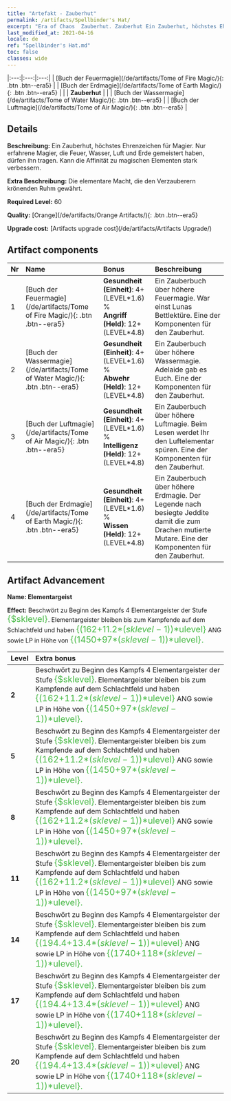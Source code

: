 ```yaml
---
title: "Artefakt - Zauberhut"
permalink: /artifacts/Spellbinder's Hat/
excerpt: "Era of Chaos  Zauberhut. Zauberhut Ein Zauberhut, höchstes Ehrenzeichen für Magier. Nur erfahrene Magier, die Feuer, Wasser, Luft und Erde gemeistert haben, dürfen ihn tragen. Kann die Affinität zu magischen Elementen stark verbessern."
last_modified_at: 2021-04-16
locale: de
ref: "Spellbinder's Hat.md"
toc: false
classes: wide
---
```


  |:---:|:---:|:---:| 
  | [Buch der Feuermagie](/de/artifacts/Tome of Fire Magic/){: .btn .btn--era5} |   | [Buch der Erdmagie](/de/artifacts/Tome of Earth Magic/){: .btn .btn--era5} | 
  |   | **Zauberhut** |  | 
  | [Buch der Wassermagie](/de/artifacts/Tome of Water Magic/){: .btn .btn--era5} |   | [Buch der Luftmagie](/de/artifacts/Tome of Air Magic/){: .btn .btn--era5} | 


## Details

 **Beschreibung:** Ein Zauberhut, höchstes Ehrenzeichen für Magier. Nur erfahrene Magier, die Feuer, Wasser, Luft und Erde gemeistert haben, dürfen ihn tragen. Kann die Affinität zu magischen Elementen stark verbessern.

 **Extra Beschreibung:** Die elementare Macht, die den Verzauberern krönenden Ruhm gewährt.

 **Required Level:** 60

 **Quality:** [Orange](/de/artifacts/Orange Artifacts/){: .btn .btn--era5}

 **Upgrade cost:** [Artifacts upgrade cost](/de/artifacts/Artifacts Upgrade/)



## Artifact components

  | Nr |    Name    |   Bonus | Beschreibung | 
  |:---|:-----------|:--------|:------------| 
  | 1 | [Buch der Feuermagie](/de/artifacts/Tome of Fire Magic/){: .btn .btn--era5} | **Gesundheit (Einheit)**: 4+(LEVEL\*1.6) %<br/>**Angriff (Held)**: 12+(LEVEL\*4.8) | Ein Zauberbuch über höhere Feuermagie. War einst Lunas Bettlektüre. Eine der Komponenten für den Zauberhut. | 
  | 2 | [Buch der Wassermagie](/de/artifacts/Tome of Water Magic/){: .btn .btn--era5} | **Gesundheit (Einheit)**: 4+(LEVEL\*1.6) %<br/>**Abwehr (Held)**: 12+(LEVEL\*4.8) | Ein Zauberbuch über höhere Wassermagie. Adelaide gab es Euch. Eine der Komponenten für den Zauberhut. | 
  | 3 | [Buch der Luftmagie](/de/artifacts/Tome of Air Magic/){: .btn .btn--era5} | **Gesundheit (Einheit)**: 4+(LEVEL\*1.6) %<br/>**Intelligenz (Held)**: 12+(LEVEL\*4.8) | Ein Zauberbuch über höhere Luftmagie. Beim Lesen werdet Ihr den Luftelementar spüren. Eine der Komponenten für den Zauberhut. | 
  | 4 | [Buch der Erdmagie](/de/artifacts/Tome of Earth Magic/){: .btn .btn--era5} | **Gesundheit (Einheit)**: 4+(LEVEL\*1.6) %<br/>**Wissen (Held)**: 12+(LEVEL\*4.8) | Ein Zauberbuch über höhere Erdmagie. Der Legende nach besiegte Jeddite damit die zum Drachen mutierte Mutare. Eine der Komponenten für den Zauberhut. | 


## Artifact Advancement

 **Name: Elementargeist**

 **Effect:** Beschwört zu Beginn des Kampfs 4 Elementargeister der Stufe <span style="color: #48b946;font-size:20px">{$sklevel}</span>. Elementargeister bleiben bis zum Kampfende auf dem Schlachtfeld und haben <span style="color: #48b946;font-size:20px">{(162+11.2*($sklevel-1))*$ulevel}</span> ANG sowie LP in Höhe von <span style="color: #48b946;font-size:20px">{(1450+97*($sklevel-1))*$ulevel}.</span>

  |  Level  |    Extra bonus  | 
  |:--------|:----------------| 
  | **2** | Beschwört zu Beginn des Kampfs 4 Elementargeister der Stufe <span style="color: #48b946;font-size:20px">{$sklevel}</span>. Elementargeister bleiben bis zum Kampfende auf dem Schlachtfeld und haben <span style="color: #48b946;font-size:20px">{(162+11.2*($sklevel-1))*$ulevel}</span> ANG sowie LP in Höhe von <span style="color: #48b946;font-size:20px">{(1450+97*($sklevel-1))*$ulevel}.</span> | 
  | **5** | Beschwört zu Beginn des Kampfs 4 Elementargeister der Stufe <span style="color: #48b946;font-size:20px">{$sklevel}</span>. Elementargeister bleiben bis zum Kampfende auf dem Schlachtfeld und haben <span style="color: #48b946;font-size:20px">{(162+11.2*($sklevel-1))*$ulevel}</span> ANG sowie LP in Höhe von <span style="color: #48b946;font-size:20px">{(1450+97*($sklevel-1))*$ulevel}.</span> | 
  | **8** | Beschwört zu Beginn des Kampfs 4 Elementargeister der Stufe <span style="color: #48b946;font-size:20px">{$sklevel}</span>. Elementargeister bleiben bis zum Kampfende auf dem Schlachtfeld und haben <span style="color: #48b946;font-size:20px">{(162+11.2*($sklevel-1))*$ulevel}</span> ANG sowie LP in Höhe von <span style="color: #48b946;font-size:20px">{(1450+97*($sklevel-1))*$ulevel}.</span> | 
  | **11** | Beschwört zu Beginn des Kampfs 4 Elementargeister der Stufe <span style="color: #48b946;font-size:20px">{$sklevel}</span>. Elementargeister bleiben bis zum Kampfende auf dem Schlachtfeld und haben <span style="color: #48b946;font-size:20px">{(162+11.2*($sklevel-1))*$ulevel}</span> ANG sowie LP in Höhe von <span style="color: #48b946;font-size:20px">{(1450+97*($sklevel-1))*$ulevel}.</span> | 
  | **14** | Beschwört zu Beginn des Kampfs 4 Elementargeister der Stufe <span style="color: #48b946;font-size:20px">{$sklevel}</span>. Elementargeister bleiben bis zum Kampfende auf dem Schlachtfeld und haben <span style="color: #48b946;font-size:20px">{(194.4+13.4*($sklevel-1))*$ulevel}</span> ANG sowie LP in Höhe von <span style="color: #48b946;font-size:20px">{(1740+118*($sklevel-1))*$ulevel}.</span> | 
  | **17** | Beschwört zu Beginn des Kampfs 4 Elementargeister der Stufe <span style="color: #48b946;font-size:20px">{$sklevel}</span>. Elementargeister bleiben bis zum Kampfende auf dem Schlachtfeld und haben <span style="color: #48b946;font-size:20px">{(194.4+13.4*($sklevel-1))*$ulevel}</span> ANG sowie LP in Höhe von <span style="color: #48b946;font-size:20px">{(1740+118*($sklevel-1))*$ulevel}.</span> | 
  | **20** | Beschwört zu Beginn des Kampfs 4 Elementargeister der Stufe <span style="color: #48b946;font-size:20px">{$sklevel}</span>. Elementargeister bleiben bis zum Kampfende auf dem Schlachtfeld und haben <span style="color: #48b946;font-size:20px">{(194.4+13.4*($sklevel-1))*$ulevel}</span> ANG sowie LP in Höhe von <span style="color: #48b946;font-size:20px">{(1740+118*($sklevel-1))*$ulevel}.</span> | 
